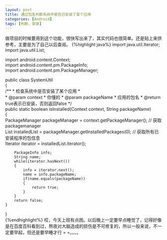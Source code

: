 ```yaml
---
layout: post
title: 通过包名判断系统中是否已安装了某个应用
categories: [Android]
tags: [判断，安装]
---
```


做项目的时候要用到这个功能，很快写出来了，其实代码也很简单。还是贴上来供参考，主要是为了自己以后查阅。
{%highlight java%}
import java.util.Iterator;  
import java.util.List;  
  
import android.content.Context;  
import android.content.pm.PackageInfo;  
import android.content.pm.PackageManager;  
  
public class SystemUtil  
{  
    /** 
     * 检查系统中是否安装了某个应用 
     *  
     * @param context 
     *            你懂的 
     * @param packageName 
     *            应用的包名 
     * @return true表示已安装，否则返回false 
     */  
    public static boolean isInstalled(Context context, String packageName)  
    {  
        PackageManager packageManager = context.getPackageManager(); // 获取packagemanager  
        List<PackageInfo> installedList = packageManager.getInstalledPackages(0); // 获取所有已安装程序的包信息  
        Iterator<PackageInfo> iterator = installedList.iterator();  
  
        PackageInfo info;  
        String name;  
        while(iterator.hasNext())  
        {  
            info = iterator.next();  
            name = info.packageName;  
            if(name.equals(packageName))  
            {  
                return true;  
            }  
        }  
        return false;  
    }  
}  
{%endhighlight%}
哎，今天上班有点困。以后晚上一定要早点睡觉了，记得好像是在百度百科看到过，熬夜对大脑造成的损伤是不可修复的，所以一般来说，不一定要早起，但还是要早睡才行 = =。。。。
